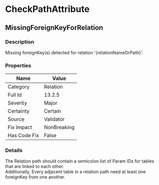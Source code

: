 ﻿---  
uid: Validator_13_2_5  
---

# CheckPathAttribute

## MissingForeignKeyForRelation

### Description

Missing foreignKey(s) detected for relation '{relationNameOrPath}'.

### Properties

| Name         | Value       |
| ------------ | ----------- |
| Category     | Relation    |
| Full Id      | 13.2.5      |
| Severity     | Major       |
| Certainty    | Certain     |
| Source       | Validator   |
| Fix Impact   | NonBreaking |
| Has Code Fix | False       |

### Details

The Relation path should contain a semicolon list of Param IDs for tables that are linked to each other.  
Additionally, Every adjacent table in a relation path need at least one foreignKey from one another.
